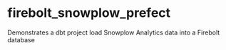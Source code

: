 # firebolt_snowplow_prefect
Demonstrates a dbt project load Snowplow Analytics data into a Firebolt database
